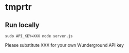 tmprtr
======

## Run locally ##

`sudo API_KEY=XXX node server.js`

Please substitute XXX for your own Wunderground API key
